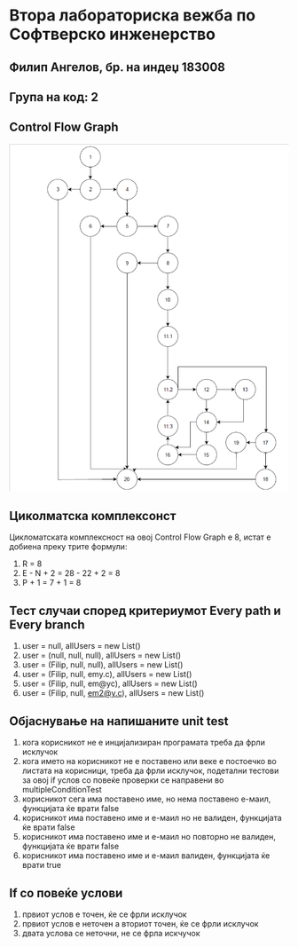 # Втора лабораториска вежба по Софтверско инженерство

## Филип Ангелов, бр. на индеџ 183008

## Група на код: 2

## Control Flow Graph
![](CFG.png)

## Циколматска комплексонст 
Цикломатската комплексност на овој Control Flow Graph е 8, истат е добиена 
преку трите формули:
1. R = 8
2. E - N + 2 = 28 - 22 + 2 = 8
3. P + 1 = 7 + 1 = 8
## Тест случаи според критериумот Every path и Every branch
1. user = null, allUsers = new List()
2. user = (null, null,  null), allUsers = new List()
3. user = (Filip, null,  null), allUsers = new List()
4. user = (Filip, null,  emy.c), allUsers = new List()
5. user = (Filip, null,  em@yc), allUsers = new List()
6. user = (Filip, null,  em2@y.c), allUsers = new List()

## Објаснување на напишаните unit test
1. кога корисникот не е инцијализиран програмата треба да фрли исклучок
2. кога името на корисникот не е поставено или веке е постоечко во листата на
корисници, треба да фрли исклучок, подетални тестови за овој if услов со
повеќе проверки се направени во multipleConditionTest
3. корисникот сега има поставено име, но нема поставено е-маил, функцијата ќе
врати false
4. корисникот има поставено име и е-маил но не валиден, функцијата ќе врати false
5. корисникот има поставено име и е-маил но повторно не валиден, функцијата ќе врати false
6. корисникот има поставено име и е-маил валиден, функцијата ќе врати true

## If со повеќе услови
1. првиот услов е точен, ќе се фрли исклучок
2. првиот услов е неточен а вториот точен, ќе се фрли исклучок
3. двата услова се неточни, не се фрла искчучок 
